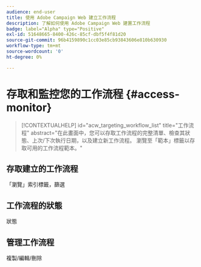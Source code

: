 ```yaml
---
audience: end-user
title: 使用 Adobe Campaign Web 建立工作流程
description: 了解如何使用 Adobe Campaign Web 建置工作流程
badge: label="Alpha" type="Positive"
exl-id: 51648665-8400-426c-85cf-dbf5f4f81d20
source-git-commit: 96b4159890c1cc03e85cb93843606e810b630930
workflow-type: tm+mt
source-wordcount: '0'
ht-degree: 0%

---
```


# 存取和監控您的工作流程 {#access-monitor}


>[!CONTEXTUALHELP]
>id="acw_targeting_workflow_list"
>title="工作流程"
>abstract="在此畫面中，您可以存取工作流程的完整清單、檢查其狀態、上次/下次執行日期，以及建立新工作流程。 瀏覽至「範本」標籤以存取可用的工作流程範本。"



## 存取建立的工作流程

「瀏覽」索引標籤，篩選

## 工作流程的狀態

狀態

## 管理工作流程

複製/編輯/刪除
